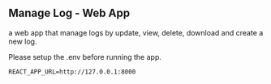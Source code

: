 ## Manage Log - Web App
a web app that manage logs by update, view, delete, download and create a new log.

Please setup the .env before running the app.
```
REACT_APP_URL=http://127.0.0.1:8000
```
